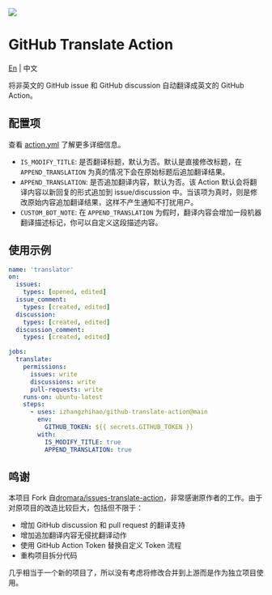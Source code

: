 ![](./assets/logo.svg)
# GitHub Translate Action  

[En](./README.md) | 中文

将非英文的 GitHub issue 和 GitHub discussion 自动翻译成英文的 GitHub Action。

## 配置项

查看 [action.yml](./action.yml) 了解更多详细信息。

- `IS_MODIFY_TITLE`: 是否翻译标题，默认为否。默认是直接修改标题，在 `APPEND_TRANSLATION` 为真的情况下会在原始标题后追加翻译结果。
- `APPEND_TRANSLATION`: 是否追加翻译内容，默认为否。该 Action 默认会将翻译内容以新回复的形式追加到 issue/discussion 中。当该项为真时，则是修改原始内容追加翻译结果，这样不产生通知不打扰用户。
- `CUSTOM_BOT_NOTE`: 在 `APPEND_TRANSLATION` 为假时，翻译内容会增加一段机器翻译描述标记，你可以自定义这段描述内容。

## 使用示例

````yml
name: 'translator'
on:
  issues:
    types: [opened, edited]
  issue_comment:
    types: [created, edited]
  discussion: 
    types: [created, edited]
  discussion_comment:
    types: [created, edited]

jobs:
  translate:
    permissions:
      issues: write
      discussions: write
      pull-requests: write
    runs-on: ubuntu-latest
    steps:
      - uses: izhangzhihao/github-translate-action@main
        env: 
          GITHUB_TOKEN: ${{ secrets.GITHUB_TOKEN }}
        with:
          IS_MODIFY_TITLE: true
          APPEND_TRANSLATION: true
````

## 鸣谢

本项目 Fork 自[dromara/issues-translate-action](https://github.com/dromara/issues-translate-action)，非常感谢原作者的工作。由于对原项目的改造比较巨大，包括但不限于：

- 增加 GitHub discussion 和 pull request 的翻译支持
- 增加追加翻译内容无侵扰翻译动作
- 使用 GitHub Action Token 替换自定义 Token 流程
- 重构项目拆分代码

几乎相当于一个新的项目了，所以没有考虑将修改合并到上游而是作为独立项目使用。

